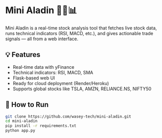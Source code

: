 # Mini Aladin 🧞‍♂️📊

Mini Aladin is a real-time stock analysis tool that fetches live stock data, runs technical indicators (RSI, MACD, etc.), and gives actionable trade signals — all from a web interface.

## 💡 Features

- Real-time data with yFinance
- Technical indicators: RSI, MACD, SMA
- Flask-based web UI
- Ready for cloud deployment (Render/Heroku)
- Supports global stocks like TSLA, AMZN, RELIANCE.NS, NIFTY50

## 🚀 How to Run

```bash
git clone https://github.com/wasey-tech/mini-aladin.git
cd mini-aladin
pip install -r requirements.txt
python app.py

